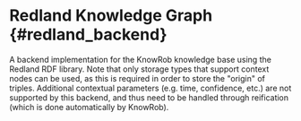 Redland Knowledge Graph {#redland_backend}
============

A backend implementation for the KnowRob knowledge base using the Redland RDF library.
Note that only storage types that support context nodes can be used, as this is required
in order to store the "origin" of triples.
Additional contextual parameters (e.g. time, confidence, etc.) are not supported by this backend,
and thus need to be handled through reification (which is done automatically by KnowRob).
